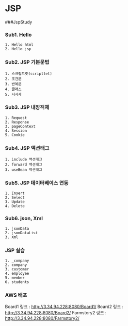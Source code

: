 # JSP
###JspStudy

### Sub1. Hello
	1. Hello html
	2. Hello jsp

### Sub2. JSP 기본문법
	1. 스크립트릿(scriptlet)
	2. 조건문
	3. 반복문
	4. 클래스
	5. 지시자

### Sub3. JSP 내장객체
	1. Request
	2. Response
	3. pageContext
	4. Session
	5. Cookie
	
### Sub4. JSP 액션태그
	1. include 액션태그
	2. forward 액션태그
	3. useBean 액션태그
	
### Sub5. JSP 데이터베이스 연동
	1. Insert
	2. Select
	3. Update
	4. Delete

### Sub6. json, Xml
	1. jsonData
	2. jsonDataList
	3. Xml
	
### JSP 실습
	1. _company
	2. company
	3. customer
	4. employee
	5. member
	6. students

### AWS 배포
Board1 링크 : http://3.34.94.228:8080/Board1/
Board2 링크 : http://3.34.94.228:8080/Board2/
Farmstory2 링크 : http://3.34.94.228:8080/Farmstory2/